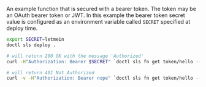 An example function that is secured with a bearer token. The token may be an OAuth bearer token or JWT.
In this example the bearer token secret value is configured as an environment variable called `SECRET` specified at deploy time.

```bash
export SECRET=letmein
doctl sls deploy .

# will return 200 OK with the message 'Authorized'
curl -H"Authorization: Bearer $SECRET" `doctl sls fn get token/hello --url`

# will return 401 Not Authorized
curl -v -H"Authorization: Bearer nope" `doctl sls fn get token/hello --url`
```
